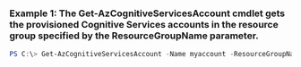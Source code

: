 ### Example 1: The Get-AzCognitiveServicesAccount cmdlet gets the provisioned Cognitive Services accounts in the resource group specified by the ResourceGroupName parameter.
```powershell
PS C:\> Get-AzCognitiveServicesAccount -Name myaccount -ResourceGroupName MyResourceGroup
```

